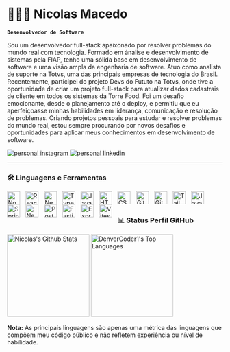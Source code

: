 # 🧑🏻‍💻 Nicolas Macedo

**`Desenvolvedor de Software`**

Sou um desenvolvedor full-stack apaixonado por resolver problemas do mundo real com tecnologia. Formado em ánalise e desenvolvimento de sistemas pela FIAP, tenho uma sólida base em desenvolvimento de software e uma visão ampla da engenharia de software. Atuo como analista de suporte na Totvs, uma das principais empresas de tecnologia do Brasil. Recentemente, participei do projeto Devs do Fututo na Totvs, onde tive a oportunidade de criar um projeto full-stack para atualizar dados cadastrais de cliente em todos os sistemas da Torre Food. Foi um desafio emocionante, desde o planejamento até o deploy, e permitiu que eu aperfeiçoasse minhas habilidades em liderança, comunicação e resolução de problemas. Criando projetos pessoais para estudar e resolver problemas do mundo real, estou sempre procurando por novos desafios e oportunidades para aplicar meus conhecimentos em desenvolvimento de software.

<p align="left">
      <a href="https://www.instagram.com/nicolasconce/">
         <img alt="personal instagram" title="Go to my Instagram" src="https://custom-icon-badges.demolab.com/badge/INSTAGRAM-E4405F?style=for-the-badge&logo=instagram&logoColor=%23fff&labelColor=%23E4405F&color=%23E4405F"/>
      </a> 
      <a href="https://www.linkedin.com/in/nicolas-macedo/">
         <img alt="personal linkedin" title="Go to my LinkedIn" src="https://custom-icon-badges.demolab.com/badge/LINKEDIN-0A66C2?style=for-the-badge&logo=linkedin&logoColor=%23fff&labelColor=%230A66C2&color=%230A66C2"/>
      </a> 
   </p> 

---

### 🛠️ Linguagens e Ferramentas


<img align="left" alt="NodeJs" width="30px" style="padding-right:10px;" src="https://cdn.jsdelivr.net/gh/devicons/devicon@latest/icons/nodejs/nodejs-original.svg" />
<img align="left" alt="React" width="30px" style="padding-right:10px;" src="https://cdn.jsdelivr.net/gh/devicons/devicon@latest/icons/react/react-original.svg" />
<img align="left" alt="NestJs" width="30px" style="padding-right:10px;" src="https://cdn.jsdelivr.net/gh/devicons/devicon@latest/icons/nestjs/nestjs-original.svg" />
<img align="left" alt="Typescript" width="30px" style="padding-right:10px;" src="https://cdn.jsdelivr.net/gh/devicons/devicon@latest/icons/typescript/typescript-original.svg" />
<img align="left" alt="Javascript" width="30px" style="padding-right:10px;" src="https://cdn.jsdelivr.net/gh/devicons/devicon@latest/icons/javascript/javascript-original.svg" />   
<img align="left" alt="HTML" width="30px" style="padding-right:10px;" src="https://cdn.jsdelivr.net/gh/devicons/devicon@latest/icons/html5/html5-original.svg" />
<img align="left" alt="CSS" width="30px" style="padding-right:10px;" src="https://cdn.jsdelivr.net/gh/devicons/devicon@latest/icons/css3/css3-original.svg" />
<img align="left" alt="Git" width="30px" style="padding-right:10px;" src="https://cdn.jsdelivr.net/gh/devicons/devicon@latest/icons/git/git-original.svg" />
<img align="left" alt="Github" width="30px" style="padding-right:10px;" src="https://cdn.jsdelivr.net/gh/devicons/devicon@latest/icons/github/github-original.svg" />
<img align="left" alt="Tailwind" width="30px" style="padding-right:10px;" src="https://cdn.jsdelivr.net/gh/devicons/devicon@latest/icons/tailwindcss/tailwindcss-original.svg" />
<img align="left" alt="Java" width="30px" style="padding-right:10px;" src="https://cdn.jsdelivr.net/gh/devicons/devicon@latest/icons/java/java-original.svg" />
<img align="left" alt="Spring" width="30px" style="padding-right:10px;" src="https://cdn.jsdelivr.net/gh/devicons/devicon@latest/icons/spring/spring-original.svg" />
<img align="left" alt="NextJs" width="30px" style="padding-right:10px;" src="https://cdn.jsdelivr.net/gh/devicons/devicon@latest/icons/nextjs/nextjs-original.svg" />
<img align="left" alt="Postgres" width="30px" style="padding-right:10px;" src="https://cdn.jsdelivr.net/gh/devicons/devicon@latest/icons/postgresql/postgresql-original.svg" />
<img align="left" alt="Fastify" width="30px" style="padding-right:10px;" src="https://cdn.jsdelivr.net/gh/devicons/devicon@latest/icons/fastify/fastify-original.svg" />
<img align="left" alt="Express" width="30px" style="padding-right:10px;" src="https://cdn.jsdelivr.net/gh/devicons/devicon@latest/icons/express/express-original.svg" />
<img align="left" alt="Vitest" width="30px" style="padding-right:10px;" src="https://cdn.jsdelivr.net/gh/devicons/devicon@latest/icons/vitest/vitest-original.svg" />
<br />

#

### 📊 Status Perfil GitHub

  <!-- https://github.com/anuraghazra/github-readme-stats -->

  <a href="https://github.com/anuraghazra/github-readme-stats"><img alt="Nicolas's Github Stats" src="https://github-readme-stats.vercel.app/api?username=nicolasmacedoo&show_icons=true&theme=gruvbox" height="192px"/></a>
  <a href="https://github.com/anuraghazra/github-readme-stats"><img alt="DenverCoder1's Top Languages" src="https://github-readme-stats.vercel.app/api/top-langs/?username=nicolasmacedoo&layout=compact&theme=gruvbox" height="192px"/></a>
  <br/>

  <b>Nota:</b> As principais linguagens são apenas uma métrica das linguagens que compõem meu código público e não refletem experiência ou nível de habilidade.
          
          

<!--
**nicolasmacedoo/nicolasmacedoo** is a ✨ _special_ ✨ repository because its `README.md` (this file) appears on your GitHub profile.

Here are some ideas to get you started:

- 🔭 I’m currently working on ...
- 🌱 I’m currently learning ...
- 👯 I’m looking to collaborate on ...
- 🤔 I’m looking for help with ...
- 💬 Ask me about ...
- 📫 How to reach me: ...
- 😄 Pronouns: ...
- ⚡ Fun fact: ...
-->
